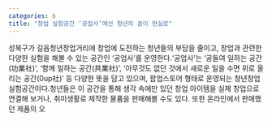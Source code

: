 ```yaml
---
categories: b
title: "창업 실험공간 ‘공업사’에선 청년의 꿈이 현실로"
---
```

성북구가 길음청년창업거리에 창업에 도전하는 청년들의 부담을 줄이고, 창업과 관련한 다양한 실험을 해볼 수 있는 공간인 ‘공업사’를 운영한다.‘공업사’는 ‘공들여 일하는 공간(功業社)’, ‘함께 일하는 공간(共業社)’, ‘아무것도 없던 것에서 새로운 일을 수면 위로 올리는 공간(0up社)’ 등 다양한 뜻을 담고 있으며, 팝업스토어 형태로 운영되는 청년창업 실험공간이다.청년들은 이 공간을 통해 생각 속에만 있던 창업 아이템을 실제 창업으로 연결해 보거나, 취미생활로 제작한 물품을 판매해볼 수도 있다. 또한 온라인에서 판매했던 제품의 오